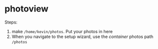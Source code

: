 # photoview

Steps:
1. make `/home/kevin/photos`. Put your photos in here
2. When you navigate to the setup wizard, use the *container* photos path `/photos`